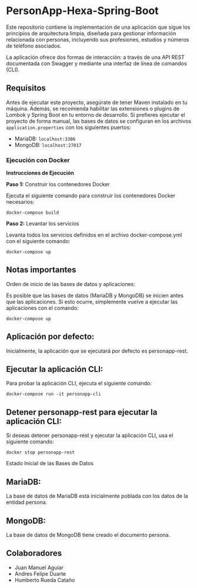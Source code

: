 # PersonApp-Hexa-Spring-Boot

Este repositorio contiene la implementación de una aplicación que sigue los principios de arquitectura limpia, diseñada para gestionar información relacionada con personas, incluyendo sus profesiones, estudios y números de teléfono asociados.

La aplicación ofrece dos formas de interacción: a través de una API REST documentada con Swagger y mediante una interfaz de línea de comandos (CLI).

## Requisitos

Antes de ejecutar este proyecto, asegúrate de tener Maven instalado en tu máquina. Además, se recomienda habilitar las extensiones o plugins de Lombok y Spring Boot en tu entorno de desarrollo. Si prefieres ejecutar el proyecto de forma manual, las bases de datos se configuran en los archivos `application.properties` con los siguientes puertos:

- MariaDB: `localhost:3306`
- MongoDB: `localhost:27017`

### Ejecución con Docker

**Instrucciones de Ejecución**

**Paso 1:** Construir los contenedores Docker

Ejecuta el siguiente comando para construir los contenedores Docker necesarios:

`docker-compose build`

**Paso 2:** Levantar los servicios

Levanta todos los servicios definidos en el archivo docker-compose.yml con el siguiente comando:

`docker-compose up`

## Notas importantes

Orden de inicio de las bases de datos y aplicaciones:

Es posible que las bases de datos (MariaDB y MongoDB) se inicien antes que las aplicaciones. Si esto ocurre, simplemente vuelve a ejecutar las aplicaciones con el comando:

`docker-compose up`

## Aplicación por defecto:

Inicialmente, la aplicación que se ejecutará por defecto es personapp-rest.

## Ejecutar la aplicación CLI:

Para probar la aplicación CLI, ejecuta el siguiente comando:

 `docker-compose run -it personapp-cli `
 
## Detener personapp-rest para ejecutar la aplicación CLI:

Si deseas detener personapp-rest y ejecutar la aplicación CLI, usa el siguiente comando:

`docker stop personapp-rest`

Estado Inicial de las Bases de Datos
## MariaDB:

La base de datos de MariaDB está inicialmente poblada con los datos de la entidad persona.

## MongoDB:

La base de datos de MongoDB tiene creado el documento persona.

## Colaboradores
- Juan Manuel Aguiar
- Andres Felipe Duarte
- Humberto Rueda Cataño
